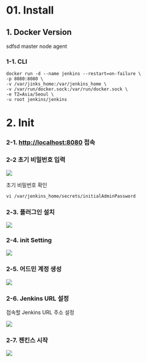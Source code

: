 # 01. Install

## 1. Docker Version

sdfsd
<tooltip term="jenkins-master">master</tooltip>
<tooltip term="jenkins-node">node</tooltip>
<tooltip term="jenkins-agent">agent</tooltip>

### 1-1. CLI

```
docker run -d --name jenkins --restart=on-failure \
-p 8080:8080 \
-v /var/jinks_home:/var/jenkins_home \
-v /var/run/docker.sock:/var/run/docker.sock \
-e TZ=Asia/Seoul \
-u root jenkins/jenkins
```


# 2. Init
### 2-1. [http://localhost:8080](http://localhost:8080/) 접속

### 2-2 초기 비밀번호 입력
![](jenkins_initAdminPassword.jpg)

초기 비밀번호 확인
```
vi /var/jenkins_home/secrets/initialAdminPassword
```

### 2-3. 플러그인 설치
![](jenkins_setPlugin.jpg)

### 2-4. init Setting
![](jenkins_initSetting.jpg)


### 2-5. 어드민 계정 생성
![](jenkins_firstAccount.jpg)

### 2-6. Jenkins URL 설정

접속할 Jenkins URL 주소 설정

![](jenkins_jekinsUrl.jpg)

### 2-7. 젠킨스 시작
![](jenkins_jenkinsStart.jpg)


